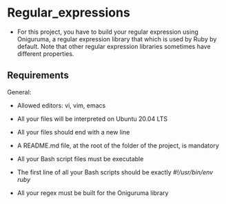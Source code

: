 # Regular_expressions

- For this project, you have to build your regular expression using Oniguruma, a regular expression library that which is used by Ruby by default. Note that other regular expression libraries sometimes have different properties.

## Requirements

General:

- Allowed editors: vi, vim, emacs

- All your files will be interpreted on Ubuntu 20.04 LTS
- All your files should end with a new line

- A README.md file, at the root of the folder of the project, is mandatory
- All your Bash script files must be executable

- The first line of all your Bash scripts should be exactly *#!/usr/bin/env ruby*

- All your regex must be built for the Oniguruma library
